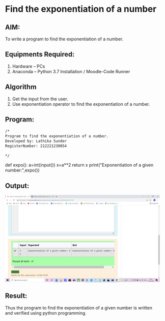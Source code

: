 # Find the exponentiation of a number

## AIM:
To write a program to find the exponentiation of a number.

## Equipments Required:
1. Hardware – PCs
2. Anaconda – Python 3.7 Installation / Moodle-Code Runner

## Algorithm
1. Get the input from the user.
2. Use exponentiation operator to find the exponentiation of a number.

## Program:
```
/*
Program to find the exponentiation of a number.
Developed by: Lathika Sunder
RegisterNumber: 212221230054

*/
```
def expo():
    a=int(input())
    x=a**2
    return x
print("Exponentiation of a given number:",expo())

## Output:

![exponentiation of a number](./EX06OUTPUT.png)


## Result:
Thus the program to find the exponentiation of a given number is written and verified using python programming.
